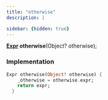 ```yaml
---
title: "otherwise"
description: |

sidebar: {hidden: true}
---
```

<span class="dart-code"><strong>[Expr] otherwise</strong>(<span class="nobr">Object? otherwise</span>);</span>


### Implementation
```dart
Expr otherwise(Object? otherwise) {
    _otherwise = otherwise.expr;
    return expr;
  }
```

[Expr]: /reference/classes/expr/